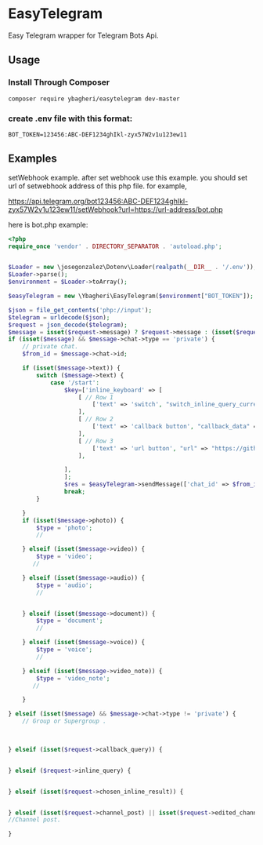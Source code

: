 # EasyTelegram
Easy Telegram wrapper for Telegram Bots Api.
## Usage

### Install Through Composer
```
composer require ybagheri/easytelegram dev-master
```
### create .env file with this format:
```
BOT_TOKEN=123456:ABC-DEF1234ghIkl-zyx57W2v1u123ew11
```

## Examples
setWebhook example.
after set webhook use this example.
you should set url of setwebhook address of this php file.
for example, 

https://api.telegram.org/bot123456:ABC-DEF1234ghIkl-zyx57W2v1u123ew11/setWebhook?url=https://url-address/bot.php

here is bot.php example:
```php
<?php
require_once 'vendor' . DIRECTORY_SEPARATOR . 'autoload.php';


$Loader = new \josegonzalez\Dotenv\Loader(realpath(__DIR__ . '/.env'));
$Loader->parse();
$environment = $Loader->toArray();

$easyTelegram = new \Ybagheri\EasyTelegram($environment["BOT_TOKEN"]);

$json = file_get_contents('php://input');
$telegram = urldecode($json);
$request = json_decode($telegram);
$message = isset($request->message) ? $request->message : (isset($request->edited_message) ? $request->edited_message : null);
if (isset($message) && $message->chat->type == 'private') {
    // private chat.
    $from_id = $message->chat->id;

    if (isset($message->text)) {
        switch ($message->text) {
            case '/start':
                $key=['inline_keyboard' => [
                    [ // Row 1
                        ['text' => 'switch', "switch_inline_query_current_chat" => "switch:"],
                    ],
                    [ // Row 2
                        ['text' => 'callback button', "callback_data" => "callback1"],
                    ],
                    [ // Row 3
                        ['text' => 'url button', "url" => "https://github.com/ybagheri/easytelegram"],
                    ],

                ],
                ];
                $res = $easyTelegram->sendMessage(['chat_id' => $from_id, 'text' => 'I\'m at your sarvice. How can I help you?', 'reply_markup' => json_encode($key)]);
                break;
        }

    }
    if (isset($message->photo)) {
        $type = 'photo';
        //

    } elseif (isset($message->video)) {
        $type = 'video';
       //

    } elseif (isset($message->audio)) {
        $type = 'audio';
        //


    } elseif (isset($message->document)) {
        $type = 'document';
        //

    } elseif (isset($message->voice)) {
        $type = 'voice';
        //

    } elseif (isset($message->video_note)) {
        $type = 'video_note';
       //

    }

} elseif (isset($message) && $message->chat->type != 'private') {
    // Group or Supergroup .
    


} elseif (isset($request->callback_query)) {


} elseif ($request->inline_query) {


} elseif (isset($request->chosen_inline_result)) {


} elseif (isset($request->channel_post) || isset($request->edited_channel_post)) {
//Channel post.

}

```
